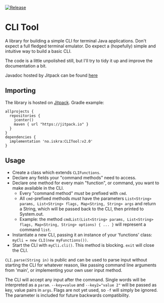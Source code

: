 [![Release](https://jitpack.io/v/no.iskra/CLI-Tool.svg)](https://jitpack.io/#no.iskra/CLI-Tool)

# CLI Tool

A library for building a simple CLI for terminal Java applications. Don't expect a full fledged terminal emulator. Do expect a (hopefully) simple and intuitive way to build a basic CLI.

The code is a little unpolished still, but I'll try to tidy it up and improve the documentation a bit.

Javadoc hosted by Jitpack can be found [here](https://javadoc.jitpack.io/no/iskra/CLI-Tool/1.0.2/javadoc/)

## Importing

The library is hosted on [Jitpack](https://jitpack.io/#no.iskra/CLI-Tool). Gradle example:

    allprojects {
      repositories {
        jcenter()
        maven { url "https://jitpack.io" }
      }
    }
    dependencies {
      implementation 'no.iskra:CLITool:v2.0'
    }

## Usage

* Create a class which extends `CLIFunctions`.
* Declare any fields your "command methods" need to access.
* Declare one method for every main "function", or command, you want to make available in the CLI.
  * Every "command method" _must_ be prefixed with `cmd`.
  * All `cmd`-prefixed methods _must_ have the parameters `List<String> params, List<String> flags, Map<String, String> args` and return a String, which will be passed back to the CLI, then printed to System.out.
  * Example: the method `cmdList(List<String> params, List<String> flags, Map<String, String> options) { ... }` will represent a command `list`.
* Instantiate a new CLI, passing it an instance of your 'functions' class: `myCli = new CLI(new myFunctions())`.
* Start the CLI with `myCli.cli()`. This method is blocking. `exit` will close the CLI.

`CLI.parse(String in)` is public and can be used to parse input without starting the CLI for whatever reason, like passing command line arguments from 'main', or implementing your own user input method.

The CLI will accept any input after the command. Single words will be interpreted as a `param`. `--key=value` and `--key2="value 2"` will be passed as key, value pairs in `args`. Flags are not yet used, so `-f` will simply be ignored. The parameter is included for future backwards compatibility.
